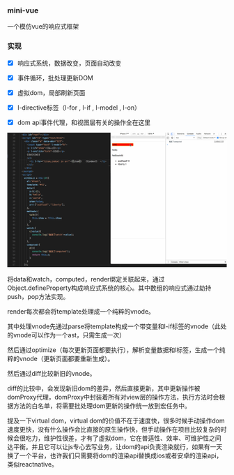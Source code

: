 ### mini-vue

一个模仿vue的响应式框架

### 实现

- [x] 响应式系统，数据改变，页面自动改变
- [x] 事件循环，批处理更新DOM
- [x] 虚拟dom，局部刷新页面
- [x] l-directive标签（l-for , l-if , l-model , l-on）
- [x] dom api事件代理，和视图层有关的操作全在这里


<img width="900"  src="https://github.com/liberties/mini-vue/blob/master/static/mini-vue.gif"/>

将data和watch，computed，render绑定关联起来，通过Object.defineProperty构成响应式系统的核心。其中数组的响应式通过劫持push，pop方法实现。

render每次都会将template处理成一个纯粹的vnode。

其中处理vnode先通过parse将template构成一个带变量和l-if标签的vnode（此处的vnode可以作为一个ast，只需生成一次）

然后通过optimize（每次更新页面都要执行），解析变量数据和l标签，生成一个纯粹的vnode（更新页面都要重新生成）。

然后通过diff比较新旧的vnode。

diff的比较中，会发现新旧dom的差异，然后直接更新，其中更新操作被domProxy代理，domProxy中封装着所有对view层的操作方法，执行方法时会根据方法的白名单，将需要批处理dom更新的操作统一放到宏任务中。

提及一下virtual dom，virtual dom的价值不在于速度快，很多时候手动操作dom速度更快，没有什么操作会比直接的原生操作快，但手动操作在项目比较复杂的时候会很吃力，维护性很差，才有了虚拟dom，它在普适性、效率、可维护性之间达平衡。并且它可以让js专心去写业务，让dom的api负责渲染就行，如果有一天换了一个平台，也许我们只需要将dom的渲染api替换成ios或者安卓的渲染api，类似reactnative。